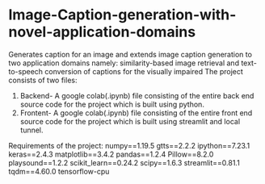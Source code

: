 # Image-Caption-generation-with-novel-application-domains
Generates caption for an image and extends image caption generation to two application domains namely: similarity-based image retrieval and text-to-speech conversion of captions for the visually impaired
The project consists of two files:
1) Backend- A google colab(.ipynb) file consisting of the entire back end source code for the project which is built using python. 
2) Frontent- A google colab(.ipynb) file consisting of the entire front end source code for the project which is built using streamlit and local tunnel.



Requirements of the project:
numpy==1.19.5
gtts==2.2.2
ipython==7.23.1
keras==2.4.3
matplotlib==3.4.2
pandas==1.2.4
Pillow==8.2.0
playsound==1.2.2
scikit_learn==0.24.2
scipy==1.6.3
streamlit==0.81.1
tqdm==4.60.0
tensorflow-cpu
